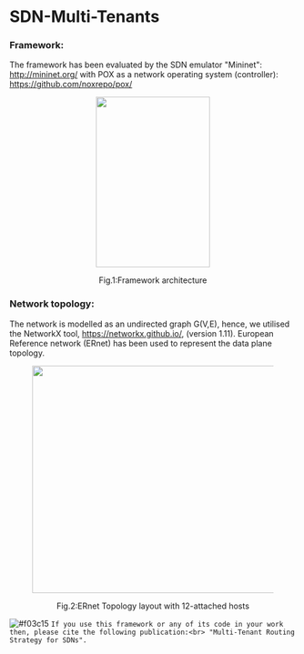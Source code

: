 # SDN-Multi-Tenants

### Framework:
The framework has been evaluated by the SDN emulator "Mininet": http://mininet.org/ with POX as a network operating system
(controller): https://github.com/noxrepo/pox/ 
<div class="container">
  <div class="subcontainer">
    <figure>
      <p align="center">
      <img  src="https://user-images.githubusercontent.com/12594727/74975632-45ccf200-541f-11ea-8af2-43984c4fbeae.png" width="200" height="300"/>
      <figcaption><p align="center">Fig.1:Framework architecture</figcaption>
    </figure>
  </div>
</div>

### Network topology: 
The network is modelled as an undirected graph G(V,E), hence, we utilised the NetworkX tool, https://networkx.github.io/, (version 1.11). European Reference network (ERnet) has been used to represent the data plane topology.
 <div class="container">
  <div class="subcontainer">
    <figure>
      <p align="center">
<img  src= "https://user-images.githubusercontent.com/12594727/74964248-0ac0c380-540b-11ea-9190-3b1eef2d3716.png"
     width="500" height="400"/>
        <figcaption><p align="center">Fig.2:ERnet Topology layout with 12-attached hosts</figcaption>
    </figure>
  </div>
</div>

![#f03c15](https://placehold.it/15/f03c15/000000?text=+) `If you use this framework or any of its code in your work then, please cite the following publication:<br>
"Multi-Tenant Routing Strategy for SDNs".`
